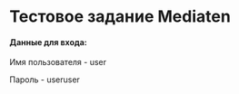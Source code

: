 <h1>Тестовое задание Mediaten</h1>

<h4>Данные для входа:</h4>

<p>Имя пользователя - user</p>
<p>Пароль - useruser</p>